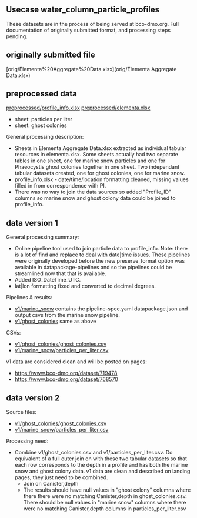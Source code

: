 ## Usecase water_column_particle_profiles

These datasets are in the process of being served at bco-dmo.org.  Full documentation of originally submitted format, and processing steps pending.

## originally submitted file

[orig/Elementa%20Aggregate%20Data.xlsx](orig/Elementa Aggregate Data.xlsx)


## preprocessed data

[preprocessed/profile_info.xlsx](preprocessed/profile_info.xlsx)
[preprocessed/elementa.xlsx](preprocessed/elementa.xlsx)
* sheet: particles per liter
* sheet: ghost colonies

General processing description:
* Sheets in Elementa Aggregate Data.xlsx extracted as individual tabular resources in elementa.xlsx.  Some sheets actually had two separate tables in one sheet, one for marine snow particles and one for Phaeocystis ghost colonies together in one sheet.  Two independant tabular datasets created, one for ghost colonies, one for marine snow.
* profile_info.xlsx - date/time/location formatting cleaned, missing values filled in from correspondence with PI.
* There was no way to join the data sources so added "Profile_ID" columns so marine snow and ghost colony data could be joined to profile_info.

## data version 1 

General processing summary: 
* Online pipeline tool used to join particle data to profile_info.  Note: there is a lot of find and replace to deal with date|time issues.  These pipelines were originally developed before the new preserve_format option was available in datapackage-pipelines and so the pipelines could be streamlined now that that is available.
* Added ISO_DateTime_UTC.
* lat|lon formatting fixed and converted to decimal degrees.

Pipelines & results:
* [v1/marine_snow](v1/marine_snow) contains the pipeline-spec.yaml datapackage.json and output csvs from the marine snow pipeline.
* [v1/ghost_colonies](v1/ghost_colonies) same as above

CSVs:
* [v1/ghost_colonies/ghost_colonies.csv](v1/ghost_colonies/ghost_colonies.csv)
* [v1/marine_snow/particles_per_liter.csv](v1/marine_snow/particles_per_liter.csv)

v1 data are considered clean and will be posted on pages:
* https://www.bco-dmo.org/dataset/719478
* https://www.bco-dmo.org/dataset/768570

## data version 2

Source files: 
* [v1/ghost_colonies/ghost_colonies.csv](v1/ghost_colonies/ghost_colonies.csv)
* [v1/marine_snow/particles_per_liter.csv](v1/marine_snow/particles_per_liter.csv)


Processing need:
* Combine v1/ghost_colonies.csv and v1/particles_per_liter.csv. Do equivalent of a full outer join on with these two tabular datasets so that each row corresponds to the depth in a profile and has both the marine snow and ghost colony data. v1 data are clean and described on landing pages, they just need to be combined.
    * Join on Canister,depth
    * The results should have null values in "ghost colony" columns where there there were no matching Canister,depth in ghost_colonies.csv.  There should be null values in "marine snow" columns where there were no matching Canister,depth columns in particles_per_liter.csv


